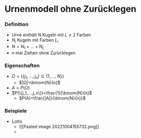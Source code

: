 # Urnenmodell ohne Zurücklegen
### Definition
+ Urne enthält N Kugeln mit $L ≥ 2$ Farben
+ $N_i$ Kugeln mit Farben $L_i$
+ $N=N_1+...+N_L$
+ n mal Ziehen ohne Zurücklegen

### Eigenschaften
+ $Ω=\{\{j_1,...,j_n\}⊆\{1,...,N\}\}$
	+ $|Ω|=\binom{N}{n}$
+ $A=P(Ω)$
+ $P(\{j_1,...,j_n\})=\frac{1}[\binom{N}{n}$
	+ $P(A)=\frac{|A|}{\binom{N}{n}}$

### Beispiele  
+ Lotto
	+ ![[Pasted image 20221004155732.png]]
	+ 
